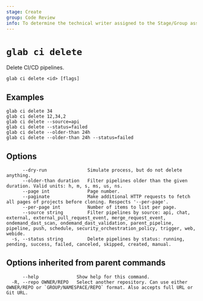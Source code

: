 ```yaml
---
stage: Create
group: Code Review
info: To determine the technical writer assigned to the Stage/Group associated with this page, see https://about.gitlab.com/handbook/product/ux/technical-writing/#assignments
---
```


<!--
This documentation is auto generated by a script.
Please do not edit this file directly. Run `make gen-docs` instead.
-->

# `glab ci delete`

Delete CI/CD pipelines.

```plaintext
glab ci delete <id> [flags]
```

## Examples

```plaintext
glab ci delete 34
glab ci delete 12,34,2
glab ci delete --source=api
glab ci delete --status=failed
glab ci delete --older-than 24h
glab ci delete --older-than 24h --status=failed

```

## Options

```plaintext
      --dry-run               Simulate process, but do not delete anything.
      --older-than duration   Filter pipelines older than the given duration. Valid units: h, m, s, ms, us, ns.
      --page int              Page number.
      --paginate              Make additional HTTP requests to fetch all pages of projects before cloning. Respects '--per-page'.
      --per-page int          Number of items to list per page.
      --source string         Filter pipelines by source: api, chat, external, external_pull_request_event, merge_request_event, ondemand_dast_scan, ondemand_dast_validation, parent_pipeline, pipeline, push, schedule, security_orchestration_policy, trigger, web, webide.
  -s, --status string         Delete pipelines by status: running, pending, success, failed, canceled, skipped, created, manual.
```

## Options inherited from parent commands

```plaintext
      --help              Show help for this command.
  -R, --repo OWNER/REPO   Select another repository. Can use either OWNER/REPO or `GROUP/NAMESPACE/REPO` format. Also accepts full URL or Git URL.
```
